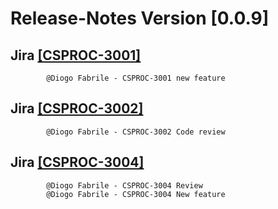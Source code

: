 
# Release-Notes Version [0.0.9]
    
     
## Jira [[CSPROC-3001]](https://jira.int.cipal.be/browse/CSPROC-3001)
     
            @Diogo Fabrile - CSPROC-3001 new feature
     
     
## Jira [[CSPROC-3002]](https://jira.int.cipal.be/browse/CSPROC-3002)
     
            @Diogo Fabrile - CSPROC-3002 Code review
     
     
## Jira [[CSPROC-3004]](https://jira.int.cipal.be/browse/CSPROC-3004)
     
            @Diogo Fabrile - CSPROC-3004 Review
            @Diogo Fabrile - CSPROC-3004 New feature
     
    
